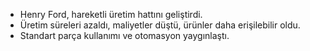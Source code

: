 - Henry Ford, hareketli üretim hattını geliştirdi.
- Üretim süreleri azaldı, maliyetler düştü, ürünler daha erişilebilir oldu.
- Standart parça kullanımı ve otomasyon yaygınlaştı.